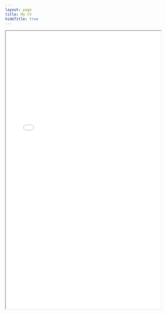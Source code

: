 ```yaml
---
layout: page
title: My CV
hideTitle: true
---
```


<iframe src="/public/Kieran Benton CV.pdf" width="100%" height="900rem">
This browser does not support PDFs. Please download the PDF to view it: <a href="/public/CV.pdf">Download PDF</a>
</iframe>